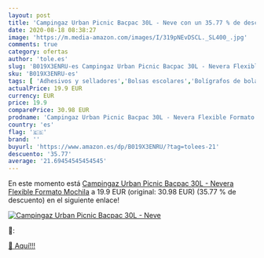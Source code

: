 ```yaml
---
layout: post
title: 'Campingaz Urban Picnic Bacpac 30L - Neve con un 35.77 % de descuento'
date: 2020-08-18 08:38:27
image: 'https://m.media-amazon.com/images/I/319pNEvDSCL._SL400_.jpg'
comments: true
category: ofertas
author: 'tole.es'
slug: 'B019X3ENRU-es Campingaz Urban Picnic Bacpac 30L - Nevera Flexible...'
sku: 'B019X3ENRU-es'
tags: [ 'Adhesivos y selladores','Bolsas escolares','Bolígrafos de bola','Bolígrafos y recambios','Bolígrafos, lápices y útiles de escritura','Bricolaje y herramientas','Compuestos de modelado para escultura','Costura y manualidades','Equipaje','Escultura','Ferretería','Hogar y cocina','Mochilas, estuches y sets escolares','Oficina y papelería','Pegamentos instantáneos', ]
actualPrice: 19.9 EUR
currency: EUR
price: 19.9
comparePrice: 30.98 EUR
prodname: 'Campingaz Urban Picnic Bacpac 30L - Nevera Flexible Formato Mochila'
country: 'es'
flag: '🇪🇸'
brand: ''
buyurl: 'https://www.amazon.es/dp/B019X3ENRU/?tag=tolees-21'
descuento: '35.77'
average: '21.69454545454545'
---
```


En este momento está [Campingaz Urban Picnic Bacpac 30L - Nevera Flexible Formato Mochila](https://www.amazon.es/dp/B019X3ENRU/?tag=tolees-21) a 19.9 EUR (original: 30.98 EUR) (35.77 %  de descuento) en el siguiente enlace!

[![Campingaz Urban Picnic Bacpac 30L - Neve](https://m.media-amazon.com/images/I/319pNEvDSCL._SL400_.jpg)](https://www.amazon.es/dp/B019X3ENRU/?tag=tolees-21)

🔎:


[🛒 Aquí!!!](https://www.amazon.es/dp/B019X3ENRU/?tag=tolees-21)
